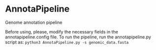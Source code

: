 # AnnotaPipeline
Genome annotation pipeline

Before using, please, modify the necessary fields in the annotapipeline.config file.
To run the pipeline, run the annotapipeline.py script as:
```python3 AnnotaPipeline.py -s genomic_data.fasta```
